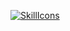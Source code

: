[![SkillIcons](https://skillicons.dev/icons?i=js,cs,py,html,css,github,mysql,photoshop,linux,unity,godot)](https://skillicons.dev)<br/>
